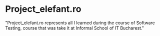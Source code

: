 # Project_elefant.ro
"Project_elefant.ro represents all I learned during the course of Software Testing, course that was take it at Informal School of IT Bucharest."
